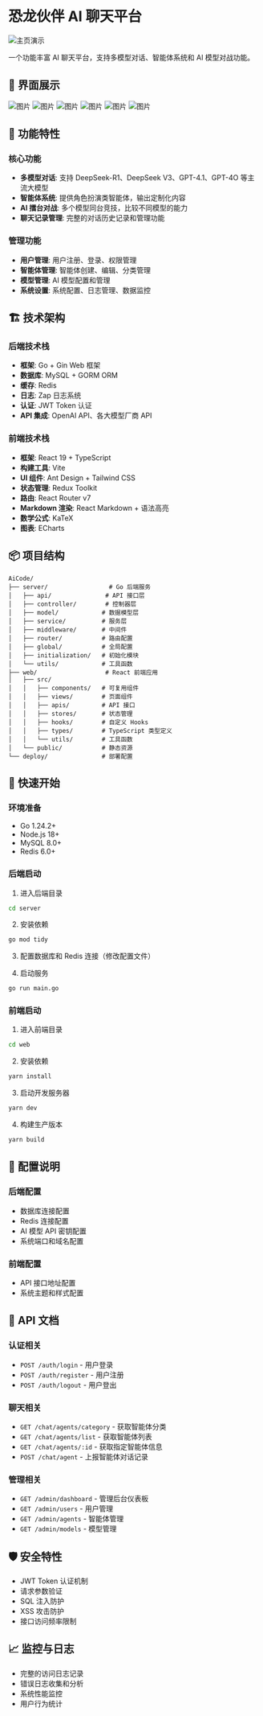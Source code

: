 # 恐龙伙伴 AI 聊天平台

![主页演示](./docs/images/home-demo.png)

一个功能丰富 AI 聊天平台，支持多模型对话、智能体系统和 AI 模型对战功能。

## 📸 界面展示

![图片](doc/1.jpg)
![图片](doc/2.png)
![图片](doc/3.png)
![图片](doc/4.png)
![图片](doc/5.png)
![图片](doc/6.png)

## 🌟 功能特性

### 核心功能
- **多模型对话**: 支持 DeepSeek-R1、DeepSeek V3、GPT-4.1、GPT-4O 等主流大模型
- **智能体系统**: 提供角色扮演类智能体，输出定制化内容
- **AI 擂台对战**: 多个模型同台竞技，比较不同模型的能力
- **聊天记录管理**: 完整的对话历史记录和管理功能

### 管理功能
- **用户管理**: 用户注册、登录、权限管理
- **智能体管理**: 智能体创建、编辑、分类管理
- **模型管理**: AI 模型配置和管理
- **系统设置**: 系统配置、日志管理、数据监控

## 🏗️ 技术架构

### 后端技术栈
- **框架**: Go + Gin Web 框架
- **数据库**: MySQL + GORM ORM
- **缓存**: Redis
- **日志**: Zap 日志系统
- **认证**: JWT Token 认证
- **API 集成**: OpenAI API、各大模型厂商 API

### 前端技术栈
- **框架**: React 19 + TypeScript
- **构建工具**: Vite
- **UI 组件**: Ant Design + Tailwind CSS
- **状态管理**: Redux Toolkit
- **路由**: React Router v7
- **Markdown 渲染**: React Markdown + 语法高亮
- **数学公式**: KaTeX
- **图表**: ECharts

## 📦 项目结构

```
AiCode/
├── server/                 # Go 后端服务
│   ├── api/               # API 接口层
│   ├── controller/        # 控制器层
│   ├── model/            # 数据模型层
│   ├── service/          # 服务层
│   ├── middleware/       # 中间件
│   ├── router/           # 路由配置
│   ├── global/           # 全局配置
│   ├── initialization/   # 初始化模块
│   └── utils/            # 工具函数
├── web/                   # React 前端应用
│   ├── src/
│   │   ├── components/   # 可复用组件
│   │   ├── views/        # 页面组件
│   │   ├── apis/         # API 接口
│   │   ├── stores/       # 状态管理
│   │   ├── hooks/        # 自定义 Hooks
│   │   ├── types/        # TypeScript 类型定义
│   │   └── utils/        # 工具函数
│   └── public/           # 静态资源
└── deploy/               # 部署配置
```

## 🚀 快速开始

### 环境准备
- Go 1.24.2+
- Node.js 18+
- MySQL 8.0+
- Redis 6.0+

### 后端启动

1. 进入后端目录
```bash
cd server
```

2. 安装依赖
```bash
go mod tidy
```

3. 配置数据库和 Redis 连接（修改配置文件）

4. 启动服务
```bash
go run main.go
```

### 前端启动

1. 进入前端目录
```bash
cd web
```

2. 安装依赖
```bash
yarn install
```

3. 启动开发服务器
```bash
yarn dev
```

4. 构建生产版本
```bash
yarn build
```

## 🔧 配置说明

### 后端配置
- 数据库连接配置
- Redis 连接配置
- AI 模型 API 密钥配置
- 系统端口和域名配置

### 前端配置
- API 接口地址配置
- 系统主题和样式配置

## 📝 API 文档

### 认证相关
- `POST /auth/login` - 用户登录
- `POST /auth/register` - 用户注册
- `POST /auth/logout` - 用户登出

### 聊天相关
- `GET /chat/agents/category` - 获取智能体分类
- `GET /chat/agents/list` - 获取智能体列表
- `GET /chat/agents/:id` - 获取指定智能体信息
- `POST /chat/agent` - 上报智能体对话记录

### 管理相关
- `GET /admin/dashboard` - 管理后台仪表板
- `GET /admin/users` - 用户管理
- `GET /admin/agents` - 智能体管理
- `GET /admin/models` - 模型管理

## 🛡️ 安全特性

- JWT Token 认证机制
- 请求参数验证
- SQL 注入防护
- XSS 攻击防护
- 接口访问频率限制

## 📈 监控与日志

- 完整的访问日志记录
- 错误日志收集和分析
- 系统性能监控
- 用户行为统计